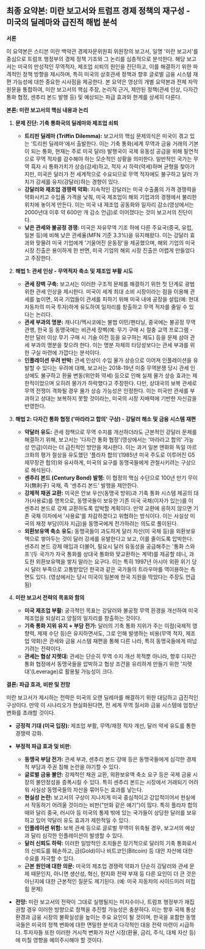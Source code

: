 ## 최종 요약본: 미란 보고서와 트럼프 경제 정책의 재구성 - 미국의 딜레마와 급진적 해법 분석

**서론**

이 요약본은 스티븐 미란 백악관 경제자문위원회 위원장의 보고서, 일명 '미란 보고서'를 중심으로 트럼프 행정부의 경제 정책 기조와 그 논리를 심층적으로 분석한다. 해당 보고서는 미국의 만성적인 무역적자, 제조업 쇠퇴의 원인을 진단하고, 이를 해결하기 위한 파격적인 정책 방향을 제시하며, 특히 미국의 상호관세 정책과 향후 글로벌 금융 시스템 재편 가능성에 대한 중요한 시사점을 제공한다. 본 요약은 영상의 개별 요약본과 전체 자막 원문을 통합하여, 미란 보고서의 핵심 주장, 논리적 근거, 제안된 정책(관세 인상, 다자간 통화 협정, 센추리 본드 발행 등) 및 예상되는 파급 효과와 한계를 상세히 다룬다.

**본론: 미란 보고서의 핵심 내용과 논리**

1.  **문제 진단: 기축 통화국의 딜레마와 제조업 쇠퇴**
    *   **트리핀 딜레마 (Triffin Dilemma):** 보고서의 핵심 문제의식은 미국이 겪고 있는 '트리핀 딜레마'에서 출발한다. 이는 기축 통화(세계 무역과 금융 거래의 기본이 되는 통화, 현재는 주로 미국 달러) 발행국이 국제 유동성 공급을 위해 필연적으로 무역 적자를 감수해야 하는 모순적인 상황을 의미한다. 일반적인 국가는 무역 흑자 시 통화가치가 상승(강세)하고, 적자 시 하락(약세)하며 균형을 찾아가지만, 미국은 달러가 전 세계적으로 수요되므로 무역 적자에도 불구하고 달러 가치가 강세를 유지(강달러)하는 경향이 있다.
    *   **강달러와 제조업 경쟁력 약화:** 지속적인 강달러는 미국 수출품의 가격 경쟁력을 약화시키고 수입품 가격을 낮춰, 미국 제조업이 해외 기업과의 경쟁에서 불리한 위치에 놓이게 만든다. 이는 미국 내 제조업 공동화와 일자리 감소(영상에서는 2000년대 이후 약 600만 개 감소 언급)로 이어졌다는 것이 보고서의 진단이다.
    *   **낮은 관세와 불공정 경쟁:** 미국은 자유무역 기조 하에 다른 주요국(중국, 유럽, 일본 등)에 비해 낮은 관세율(MFN 기준 3.3%)을 유지해왔다. 이는 강달러 효과와 맞물려 미국 기업에게 '기울어진 운동장'을 제공했으며, 해외 기업의 미국 시장 진출은 용이하게 한 반면, 미국 기업의 해외 시장 진출은 어렵게 만들었다고 주장한다.

2.  **해법 1: 관세 인상 - 무역적자 축소 및 제조업 부활 시도**
    *   **관세 장벽 구축:** 보고서는 이러한 구조적 문제를 해결하기 위한 첫 단계로 광범위한 관세 인상을 제시한다. 미국이 세계 최대 소비 시장이라는 점을 이용해 관세를 높이면, 외국 기업들이 관세를 피하기 위해 미국 내에 공장을 설립(예: 현대자동차의 미국 투자)하게 유도하여 일자리를 창출하고 무역 적자를 줄일 수 있다는 논리다.
    *   **관세 부과의 명분:** 캐나다/멕시코에는 불법 이민/펜타닐, 중국에는 불공정 무역 관행, 한국 등 동맹국에는 비관세 장벽(예: 무기 구매 시 절충 교역 프로그램 - 천만 달러 이상 무기 구매 시 기술 이전 등을 요구하는 제도) 등을 문제 삼아 관세 부과의 명분을 찾으려 한다. 이는 명분 자체의 타당성보다는 관세 부과를 위한 구실 마련에 가깝다는 분석이다.
    *   **인플레이션 우려 반박:** 관세 인상이 수입 물가 상승으로 이어져 인플레이션을 유발할 수 있다는 우려에 대해, 보고서는 2018-19년 미중 무역분쟁 당시 관세 인상에도 불구하고 환율 변동(위안화 약세) 등으로 인해 실제 물가 상승 효과는 제한적이었으며 오히려 물가가 하락했다고 주장한다. 다만, 상대국의 보복 관세로 무역 전쟁이 격화될 경우 물가 상승 가능성은 인정한다. 이는 미국만 관세를 부과하고 상대는 보복하지 못할 것이라는, 미국의 시장 지배력에 기반한 자신감을 반영한다.

3.  **해법 2: 다자간 통화 협정 ('마라라고 합의' 구상) - 강달러 해소 및 금융 시스템 재편**
    *   **약달러 유도:** 관세 정책으로 무역 수지를 개선하더라도 근본적인 강달러 문제를 해결하기 위해, 보고서는 '다자간 통화 협정'(영상에서는 '마라라고 합의' 가능성 언급)이라는 더 급진적인 방안을 제시한다. 이는 과거 일본 엔화와 독일 마르크화의 평가 절상을 유도했던 '플라자 합의'(1985년 미국 주도로 이루어진 G5 재무장관 합의)와 유사하게, 미국의 요구를 동맹국들에게 관철시키려는 구상으로 해석된다.
    *   **센추리 본드 (Century Bond) 발행:** 이 협정의 핵심 수단으로 100년 만기 무이자(無利子) 국채, 즉 '센추리 본드' 발행을 제안한다.
    *   **강제적 채권 교환:** 미국은 안보 우산(동맹국 방위)과 기축 통화 시스템 제공의 대가(사용료)를 명목으로, 동맹국들이 보유한 기존 미국 국채(이자가 있는)를 이 센추리 본드로 강제 교환하도록 압박할 계획이다. 만약 교환에 응하지 않으면 기존 국채 이자에서 '사용료'를 차감하겠다고 위협하는 방식이다. 이는 사실상 미국의 재정 부담(이자 지급)을 동맹국에게 전가하려는 의도로 풀이된다.
    *   **외환보유액 축소 유도:** 동맹국들이 과도하게 달러 자산(미 국채 등)을 외환보유액으로 쌓아두는 것이 달러 강세를 유발한다고 보고, 이를 줄이도록 압박한다. 센추리 본드 강제 매입과 더불어, 필요시 달러 유동성을 공급해주는 '통화 스와프'(두 국가가 자국 통화를 상대국 통화와 맞교환하는 계약)를 제공할 테니, 과도한 외환보유액을 쌓지 말라는 요구다. 이는 특히 1997년 아시아 외환 위기 당시 달러 부족으로 고통받았던 한국과 같은 국가들의 트라우마를 역이용하는 측면도 있다. (영상에서는 당시 미국이 일본에 한국 지원을 막았다는 주장도 언급됨)

4.  **미란 보고서 전략의 목표와 함의**
    *   **미국 제조업 부활:** 궁극적인 목표는 강달러와 불공정 무역 환경을 개선하여 미국 제조업을 되살리고 양질의 일자리를 창출하는 것이다.
    *   **기축 통화 지위 유지 + 부담 전가:** 달러의 기축 통화 지위가 주는 이점(국제적 영향력, 제재 수단 등)은 유지하면서도, 그로 인해 발생하는 비용(무역 적자, 제조업 약화)은 관세와 금융 시스템 재편을 통해 다른 나라, 특히 동맹국들에게 떠넘기려는 전략이다.
    *   **관세는 협상 지렛대:** 관세는 단순히 무역 수지 개선 목적뿐 아니라, 향후 다자간 통화 협정에서 동맹국들을 압박하고 협상 조건을 유리하게 만들기 위한 '지렛대'(Leverage)로 활용될 가능성이 크다.

**결론: 파급 효과, 비판 및 전망**

미란 보고서가 제시하는 전략은 미국의 오랜 딜레마를 해결하기 위한 대담하고 급진적인 구상이다. 만약 이 시나리오가 현실화된다면, 전 세계 무역 질서와 금융 시스템에 엄청난 변화를 초래할 것이다.

*   **긍정적 기대 (미국 입장):** 제조업 부활, 무역/재정 적자 개선, 달러 약세 유도를 통한 경쟁력 강화.
*   **부정적 파급 효과 및 비판:**
    *   **동맹국 부담 전가:** 관세 부과, 센추리 본드 강매 등은 동맹국들에게 심각한 경제적 부담과 주권 침해 논란을 야기할 수 있다.
    *   **글로벌 금융 불안:** 강제적인 채권 교환, 외환보유액 축소 요구 등은 국제 금융 시장의 불안정성을 증폭시킬 수 있다. 특히 센추리 본드는 시장에서 거래되기 어려워 사실상 동맹국들의 자산을 묶어두는 효과를 낳는다.
    *   **현실성 논란:** 보고서의 구상이 지나치게 미국 중심적이고 강압적이어서 현실에서 작동하기 어려울 것이라는 비판("만화 같은 얘기")이 많다. 특히 플라자 합의 때와 달리 중국, 러시아 등 미국의 통제 밖에 있는 국가들이 상당한 달러를 보유하고 있어 약달러 유도 효과가 제한적일 수 있다.
    *   **인플레이션 위험:** 보복 관세 등으로 글로벌 무역이 위축될 경우, 보고서의 예상과 달리 심각한 인플레이션이 발생할 수 있다.
    *   **달러 신뢰도 하락:** 이러한 일방적인 조치들은 장기적으로 달러의 기축 통화로서의 신뢰도를 훼손하고, 금(Gold)이나 비트코인(Bitcoin) 등 대안 자산에 대한 수요를 자극할 수 있다.
    *   **근본 원인에 대한 의문:** 미국의 제조업 경쟁력 약화가 단순히 강달러와 관세 문제 때문인지, 아니면 생산성, 혁신, 현지화 전략 부재 등 다른 요인이 더 큰 것은 아닌지에 대한 근본적인 질문도 제기된다. (예: 미국 자동차의 사이드미러 미접힘 문제)

*   **전망:** 미란 보고서의 전략이 그대로 실행될지는 미지수이나, 트럼프 행정부가 재집권할 경우 이러한 방향으로 정책을 추진할 가능성은 충분하다. 이는 향후 국제 통상 환경과 금융 시장의 불확실성을 높이는 주요 요인이 될 것이며, 한국을 포함한 동맹국들은 미국의 정책 변화에 대한 면밀한 분석과 다각적인 대응 전략 마련이 시급하다. 투자자들 또한 이러한 거시적 변화가 자산 시장(환율, 금리, 주식, 대체 자산 등)에 미칠 영향을 예의주시해야 할 것이다.